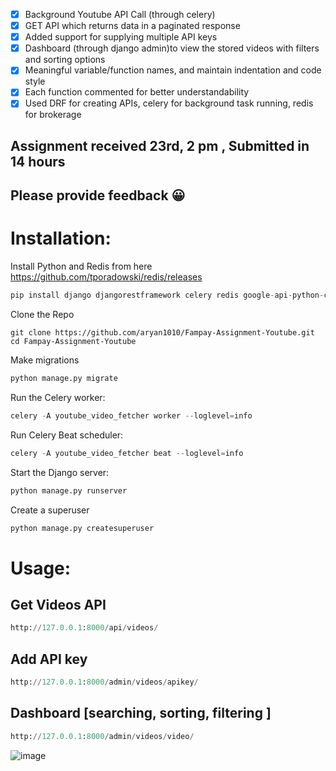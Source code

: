- [x] Background Youtube API Call (through celery)
- [x] GET API which returns  data in a paginated response
- [x] Added support for supplying multiple API keys
- [x] Dashboard (through django admin)to view the stored videos with filters and sorting options
- [x] Meaningful variable/function names, and maintain indentation and code style
- [x] Each function commented for better understandability
- [x] Used DRF for creating APIs, celery for background task running, redis for brokerage

## Assignment received  23rd, 2 pm , Submitted in 14 hours
## Please provide feedback 😀
# Installation:

Install Python and Redis from here https://github.com/tporadowski/redis/releases 

```python
pip install django djangorestframework celery redis google-api-python-client django-celery-beat
```

Clone the Repo
```
git clone https://github.com/aryan1010/Fampay-Assignment-Youtube.git
cd Fampay-Assignment-Youtube
```

Make migrations
```python
python manage.py migrate
```

Run the Celery worker:
```python
celery -A youtube_video_fetcher worker --loglevel=info 
```

Run  Celery Beat scheduler:
```python
celery -A youtube_video_fetcher beat --loglevel=info 
```

Start the Django  server:
```python
python manage.py runserver
```

Create a superuser
```python
python manage.py createsuperuser
```
# Usage:
## Get Videos API
```python
http://127.0.0.1:8000/api/videos/
```
## Add API key 
```python
http://127.0.0.1:8000/admin/videos/apikey/
```
## Dashboard [searching, sorting, filtering ]
```python
http://127.0.0.1:8000/admin/videos/video/
```

![image](https://github.com/aryan1010/Fampay-Assignment-Youtube/assets/65810122/ed5c14f0-db45-4e66-94c7-04b9fcc0f09c)
